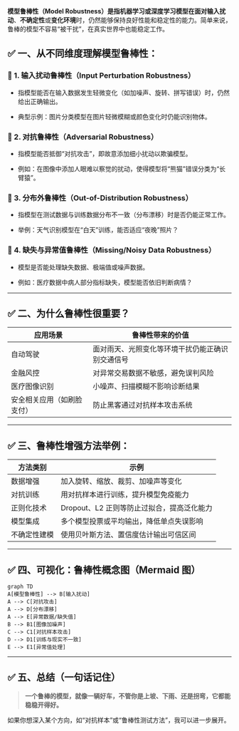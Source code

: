 **模型鲁棒性（Model Robustness）是指机器学习或深度学习模型在面对输入扰动**、**不确定性**或**变化环境**时，仍然能够保持良好性能和稳定性的能力。简单来说，鲁棒的模型不容易“被干扰”，在真实世界中也能稳定工作。

## **✅ 一、从不同维度理解模型鲁棒性：**

### **📌 1. 输入扰动鲁棒性（Input Perturbation Robustness）**

- 指模型能否在输入数据发生轻微变化（如加噪声、旋转、拼写错误）时，仍然给出正确输出。
    
- 典型示例：图片分类模型在图片轻微模糊或颜色变化时仍能识别物体。

### **📌 2. 对抗鲁棒性（Adversarial Robustness）**

- 指模型能否抵御“对抗攻击”，即故意添加细小扰动以欺骗模型。
    
- 例如：在图像中添加人眼难以察觉的扰动，使得模型将“熊猫”错误分类为“长臂猿”。

### **📌 3. 分布外鲁棒性（Out-of-Distribution Robustness）**

- 指模型在测试数据与训练数据分布不一致（分布漂移）时是否仍能正常工作。
    
- 举例：天气识别模型在“白天”训练，能否适应“夜晚”照片？

### **📌 4. 缺失与异常值鲁棒性（Missing/Noisy Data Robustness）**

- 模型是否能处理缺失数据、极端值或噪声数据。
    
- 例如：医疗数据中病人部分指标缺失，模型能否依旧判断病情？

---

## **✅ 二、为什么鲁棒性很重要？**

|**应用场景**|**鲁棒性带来的价值**|
|---|---|
|自动驾驶|面对雨天、光照变化等环境干扰仍能正确识别交通信号|
|金融风控|对异常交易数据不敏感，避免误判风险|
|医疗图像识别|小噪声、扫描模糊不影响诊断结果|
|安全相关应用（如刷脸支付）|防止黑客通过对抗样本攻击系统|

---

## **✅ 三、鲁棒性增强方法举例：**

|**方法类别**|**示例**|
|---|---|
|数据增强|加入旋转、缩放、裁剪、加噪声等变化|
|对抗训练|用对抗样本进行训练，提升模型免疫能力|
|正则化技术|Dropout、L2 正则等防止过拟合，提高泛化能力|
|模型集成|多个模型投票或平均输出，降低单点失误影响|
|不确定性建模|使用贝叶斯方法、置信度估计输出可信区间|

---

## **✅ 四、可视化：鲁棒性概念图（Mermaid 图）**

```mermaid
graph TD
A[模型鲁棒性] --> B[输入扰动]
A --> C[对抗攻击]
A --> D[分布漂移]
A --> E[异常数据/缺失值]
B --> B1[图像加噪声]
C --> C1[对抗样本攻击]
D --> D1[训练与现实不一致]
E --> E1[异常值处理]
```

---

## **✅ 五、总结（一句话记住）**

> **一个鲁棒的模型，就像一辆好车，不管你是上坡、下雨、还是拐弯，它都能稳稳开得好。**

如果你想深入某个方向，如“对抗样本”或“鲁棒性测试方法”，我可以进一步展开。